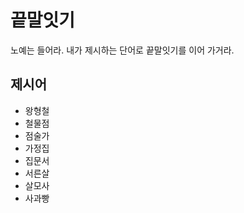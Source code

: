 # 끝말잇기

노예는 들어라. 내가 제시하는 단어로 끝말잇기를 이어 가거라.



## 제시어

* 왕형철
* 철물점
* 점술가
* 가정집
* 집문서
* 서른살
* 살모사
* 사과빵


